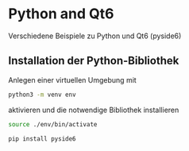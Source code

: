 # Python and Qt6

Verschiedene Beispiele zu Python und Qt6 (pyside6)

## Installation der Python-Bibliothek

Anlegen einer virtuellen Umgebung mit 

``` sh
python3 -m venv env
```

aktivieren und die notwendige Bibliothek installieren

``` sh
source ./env/bin/activate

pip install pyside6
```


